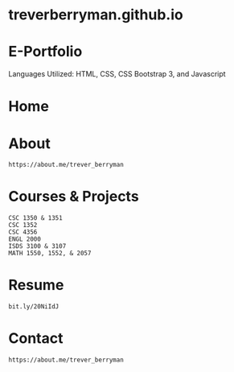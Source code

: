 # treverberryman.github.io
# E-Portfolio
Languages Utilized: HTML, CSS, CSS Bootstrap 3, and Javascript
#
# Home 
#
#
# About 
    https://about.me/trever_berryman
# Courses & Projects
    CSC 1350 & 1351
    CSC 1352
    CSC 4356
    ENGL 2000 
    ISDS 3100 & 3107 
    MATH 1550, 1552, & 2057
# Resume
    bit.ly/20NiIdJ
# Contact
    https://about.me/trever_berryman
